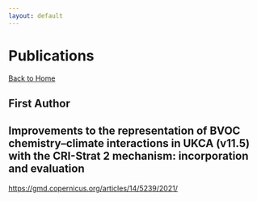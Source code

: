 ```yaml
---
layout: default
---
```


# Publications

[Back to Home](./)

## First Author

## Improvements to the representation of BVOC chemistry–climate interactions in UKCA (v11.5) with the CRI-Strat 2 mechanism: incorporation and evaluation



https://gmd.copernicus.org/articles/14/5239/2021/
